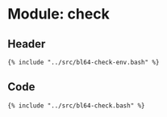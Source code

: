 # Module: check

## Header

```shell
{% include "../src/bl64-check-env.bash" %}
```

## Code

```shell
{% include "../src/bl64-check.bash" %}
```
